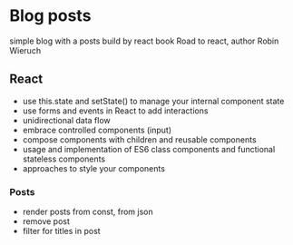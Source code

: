 # Blog posts
simple blog with a posts build by react
book Road to react, author Robin Wieruch

## React
* use this.state and setState() to manage your internal component state
* use forms and events in React to add interactions
* unidirectional data flow
* embrace controlled components (input)
* compose components with children and reusable components
* usage and implementation of ES6 class components and functional stateless components
* approaches to style your components

### Posts
* render posts from const, from json
* remove post
* filter for titles in post